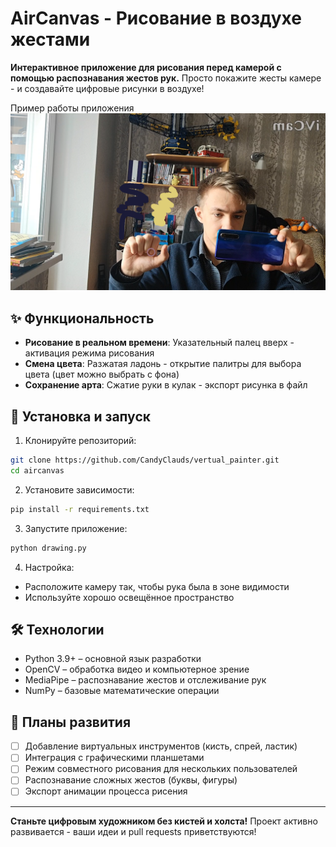# AirCanvas - Рисование в воздухе жестами  
**Интерактивное приложение для рисования перед камерой с помощью распознавания жестов рук.** Просто покажите жесты камере - и создавайте цифровые рисунки в воздухе!  

Пример работы приложения
![](https://github.com/CandyClauds/vertual_painter/blob/main/example0.png)

## ✨ Функциональность  
- **Рисование в реальном времени**: Указательный палец вверх - активация режима рисования  
- **Смена цвета**: Разжатая ладонь - открытие палитры для выбора цвета (цвет можно выбрать с фона)
- **Сохранение арта**: Сжатие руки в кулак - экспорт рисунка в файл  

## 🚀 Установка и запуск  
1. Клонируйте репозиторий:  
```bash 
git clone https://github.com/CandyClauds/vertual_painter.git
cd aircanvas
```

2. Установите зависимости:  
```bash 
pip install -r requirements.txt
```

3. Запустите приложение:  
```bash 
python drawing.py
```

4. Настройка:  
- Расположите камеру так, чтобы рука была в зоне видимости  
- Используйте хорошо освещённое пространство  


## 🛠 Технологии  
- Python 3.9+ – основной язык разработки  
- OpenCV – обработка видео и компьютерное зрение  
- MediaPipe – распознавание жестов и отслеживание рук  
- NumPy – базовые математические операции

## 🌟 Планы развития  
- [ ] Добавление виртуальных инструментов (кисть, спрей, ластик)  
- [ ] Интеграция с графическими планшетами  
- [ ] Режим совместного рисования для нескольких пользователей  
- [ ] Распознавание сложных жестов (буквы, фигуры)  
- [ ] Экспорт анимации процесса рисения  

---

**Станьте цифровым художником без кистей и холста!** Проект активно развивается - ваши идеи и pull requests приветствуются!
